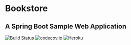 # Bookstore 

## A Spring Boot Sample Web Application 

[![Build Status](https://travis-ci.org/fischermatte/bookstore.svg?branch=master)](https://travis-ci.org/fischermatte/bookstore)   [![codecov.io](https://codecov.io/github/fischermatte/bookstore/coverage.svg?branch=master)](https://codecov.io/github/fischermatte/bookstore?branch=master) ![Heroku](https://heroku-badge.herokuapp.com/?app=fm-bookstore)